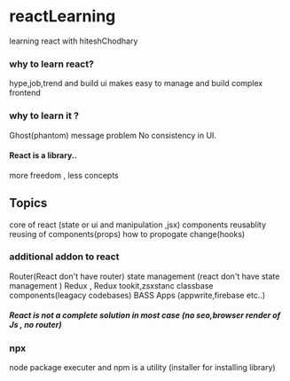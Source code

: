 # reactLearning
learning react with hiteshChodhary
<h3> why to learn react?</h3>
hype,job,trend and build ui
makes easy to manage  and build complex frontend
<h3>why to learn it ?</h3>
Ghost(phantom) message problem 
No consistency in UI.
<h4>React is a library..</h4>
 more freedom , less concepts
 <h2>Topics</h2>
  core of react  (state or ui and manipulation ,jsx)
  components reusablity
  reusing of components(props)
  how to propogate change(hooks)
  <h3>additional addon to react</h3>
  Router(React don't have router)
  state management (react don't have state management )
  Redux , Redux tookit,zsxstanc
  classbase components(leagacy codebases)
  BASS Apps (appwrite,firebase etc..)
  <h5>React is not a complete solution in most case (no seo,browser render of Js , no router)</h5>
<h3>npx</h3> node package executer and <bold>npm </bold>is a utility (installer for installing library)